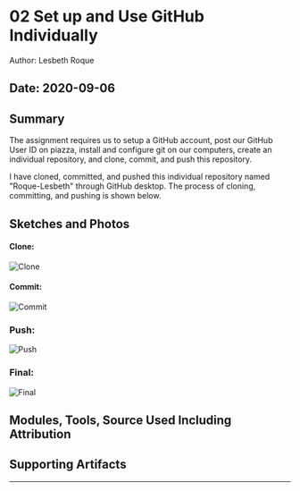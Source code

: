 #  02 Set up and Use GitHub Individually

Author: Lesbeth Roque

Date: 2020-09-06
-----

## Summary
The assignment requires us to setup a GitHub account, post our GitHub User ID on piazza, install and configure git on our computers, create an individual repository, and clone, commit, and push this repository.

I have cloned, committed, and pushed this individual repository named "Roque-Lesbeth" through GitHub desktop.
The process of cloning, committing, and pushing is shown below.

## Sketches and Photos
#### Clone:
![Clone](https://github.com/BU-EC444/Roque-Lesbeth/blob/master/skills/cluster-0/02/images/02_Clone.jpg)
#### Commit:
![Commit](https://github.com/BU-EC444/Roque-Lesbeth/blob/master/skills/cluster-0/02/images/02_Commit.jpg)
### Push:
![Push](https://github.com/BU-EC444/Roque-Lesbeth/blob/master/skills/cluster-0/02/images/02_Final.jpg)
### Final:
![Final](https://github.com/BU-EC444/Roque-Lesbeth/blob/master/skills/cluster-0/02/images/02_Push.jpg)

## Modules, Tools, Source Used Including Attribution


## Supporting Artifacts


-----
